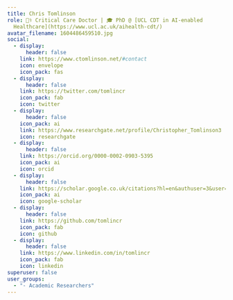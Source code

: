 ```yaml
---
title: Chris Tomlinson
role: 👨‍⚕️ Critical Care Doctor | 🎓 PhD @ [UCL CDT in AI-enabled
  Healthcare](https://www.ucl.ac.uk/aihealth-cdt/)
avatar_filename: 1604486459510.jpg
social:
  - display:
      header: false
    link: https://www.ctomlinson.net/#contact
    icon: envelope
    icon_pack: fas
  - display:
      header: false
    link: https://twitter.com/tomlincr
    icon_pack: fab
    icon: twitter
  - display:
      header: false
    icon_pack: ai
    link: https://www.researchgate.net/profile/Christopher_Tomlinson3
    icon: researchgate
  - display:
      header: false
    link: https://orcid.org/0000-0002-0903-5395
    icon_pack: ai
    icon: orcid
  - display:
      header: false
    link: https://scholar.google.co.uk/citations?hl=en&authuser=3&user=NcKe1aEAAAAJ
    icon_pack: ai
    icon: google-scholar
  - display:
      header: false
    link: https://github.com/tomlincr
    icon_pack: fab
    icon: github
  - display:
      header: false
    link: https://www.linkedin.com/in/tomlincr
    icon_pack: fab
    icon: linkedin
superuser: false
user_groups:
  - "- Academic Researchers"
---
```

